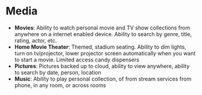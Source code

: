 # Media
- **Movies**:  Ability to watch personal movie and TV show collections from anywhere on a internet enabled device.  Ability to search by genre, title, rating, actor, etc.  
- **Home Movie Theater**: Themed, stadium seating.  Ability to dim lights, turn on tv/projector, lower projector screen automatically when you want to start a movie.  Limited access candy dispensers
- **Pictures**:  Pictures backed up to cloud, ability to view anywhere, ability to search by date, person, location
- **Music**:  Ability to play personal collection, of from stream services from phone, in any room, or across rooms